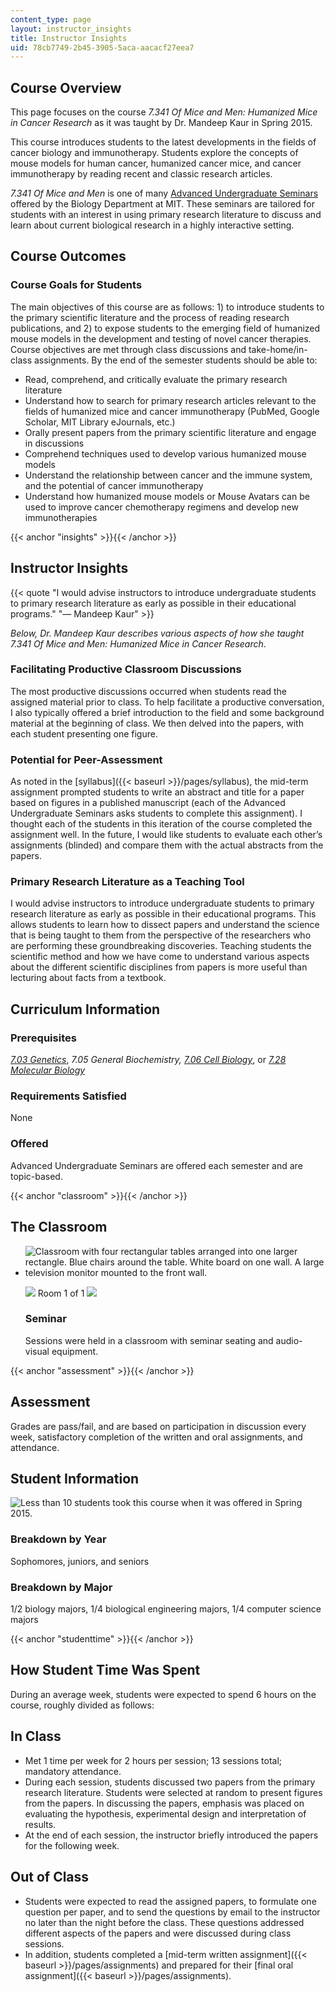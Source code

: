 ```yaml
---
content_type: page
layout: instructor_insights
title: Instructor Insights
uid: 78cb7749-2b45-3905-5aca-aacacf27eea7
---
```


Course Overview
---------------

This page focuses on the course _7.341 Of Mice and Men: Humanized Mice in Cancer Research_ as it was taught by Dr. Mandeep Kaur in Spring 2015.

This course introduces students to the latest developments in the fields of cancer biology and immunotherapy. Students explore the concepts of mouse models for human cancer, humanized cancer mice, and cancer immunotherapy by reading recent and classic research articles.

_7.341 Of Mice and Men_ is one of many [Advanced Undergraduate Seminars](https://biology.mit.edu/undergraduate/course_listings/advanced_undergraduate_seminars) offered by the Biology Department at MIT. These seminars are tailored for students with an interest in using primary research literature to discuss and learn about current biological research in a highly interactive setting.

Course Outcomes
---------------

### Course Goals for Students

The main objectives of this course are as follows: 1) to introduce students to the primary scientific literature and the process of reading research publications, and 2) to expose students to the emerging field of humanized mouse models in the development and testing of novel cancer therapies. Course objectives are met through class discussions and take-home/in-class assignments. By the end of the semester students should be able to:

*   Read, comprehend, and critically evaluate the primary research literature
*   Understand how to search for primary research articles relevant to the fields of humanized mice and cancer immunotherapy (PubMed, Google Scholar, MIT Library eJournals, etc.)
*   Orally present papers from the primary scientific literature and engage in discussions
*   Comprehend techniques used to develop various humanized mouse models
*   Understand the relationship between cancer and the immune system, and the potential of cancer immunotherapy
*   Understand how humanized mouse models or Mouse Avatars can be used to improve cancer chemotherapy regimens and develop new immunotherapies

{{< anchor "insights" >}}{{< /anchor >}}

Instructor Insights
-------------------

{{< quote "I would advise instructors to introduce undergraduate students to primary research literature as early as possible in their educational programs." "— Mandeep Kaur" >}}

_Below, Dr. Mandeep Kaur describes various aspects of how she taught_ _7.341_ _Of Mice and Men: Humanized Mice in Cancer Research_.

### Facilitating Productive Classroom Discussions

The most productive discussions occurred when students read the assigned material prior to class. To help facilitate a productive conversation, I also typically offered a brief introduction to the field and some background material at the beginning of class. We then delved into the papers, with each student presenting one figure.

### Potential for Peer-Assessment

As noted in the [syllabus]({{< baseurl >}}/pages/syllabus), the mid-term assignment prompted students to write an abstract and title for a paper based on figures in a published manuscript (each of the Advanced Undergraduate Seminars asks students to complete this assignment). I thought each of the students in this iteration of the course completed the assignment well. In the future, I would like students to evaluate each other’s assignments (blinded) and compare them with the actual abstracts from the papers.

### Primary Research Literature as a Teaching Tool

I would advise instructors to introduce undergraduate students to primary research literature as early as possible in their educational programs. This allows students to learn how to dissect papers and understand the science that is being taught to them from the perspective of the researchers who are performing these groundbreaking discoveries. Teaching students the scientific method and how we have come to understand various aspects about the different scientific disciplines from papers is more useful than lecturing about facts from a textbook.

Curriculum Information
----------------------

### Prerequisites

[_7.03 Genetics_](/courses/7-03-genetics-fall-2004/), _7.05 General Biochemistry,_ [_7.06 Cell Biology_](/courses/7-06-cell-biology-spring-2007/), or [_7.28 Molecular Biology_](/courses/7-28-molecular-biology-spring-2005/)

### Requirements Satisfied

None

### Offered

Advanced Undergraduate Seminars are offered each semester and are topic-based.

{{< anchor "classroom" >}}{{< /anchor >}}

The Classroom
-------------

*   ![Classroom with four rectangular tables arranged into one larger rectangle. Blue chairs around the table. White board on one wall. A large television monitor mounted to the front wall.](BASEURL_PLACEHOLDER/resources/7-341_classroom)
    
    ![](/images/educator/classroom_prev_dim.png) Room 1 of 1 ![](/images/educator/classroom_next_dim.png)
    
    ### Seminar
    
    Sessions were held in a classroom with seminar seating and audio-visual equipment.
    

{{< anchor "assessment" >}}{{< /anchor >}}

Assessment
----------

Grades are pass/fail, and are based on participation in discussion every week, satisfactory completion of the written and oral assignments, and attendance.

Student Information
-------------------

![Less than 10 students took this course when it was offered in Spring 2015.](BASEURL_PLACEHOLDER/resources/ocwimage-2016-03-15)

### Breakdown by Year

Sophomores, juniors, and seniors

### Breakdown by Major

1/2 biology majors, 1/4 biological engineering majors, 1/4 computer science majors

{{< anchor "studenttime" >}}{{< /anchor >}}

How Student Time Was Spent
--------------------------

During an average week, students were expected to spend 6 hours on the course, roughly divided as follows:

In Class
--------

*   Met 1 time per week for 2 hours per session; 13 sessions total; mandatory attendance.
*   During each session, students discussed two papers from the primary research literature. Students were selected at random to present figures from the papers. In discussing the papers, emphasis was placed on evaluating the hypothesis, experimental design and interpretation of results.
*   At the end of each session, the instructor briefly introduced the papers for the following week.

Out of Class
------------

*   Students were expected to read the assigned papers, to formulate one question per paper, and to send the questions by email to the instructor no later than the night before the class. These questions addressed different aspects of the papers and were discussed during class sessions.
*   In addition, students completed a [mid-term written assignment]({{< baseurl >}}/pages/assignments) and prepared for their [final oral assignment]({{< baseurl >}}/pages/assignments).